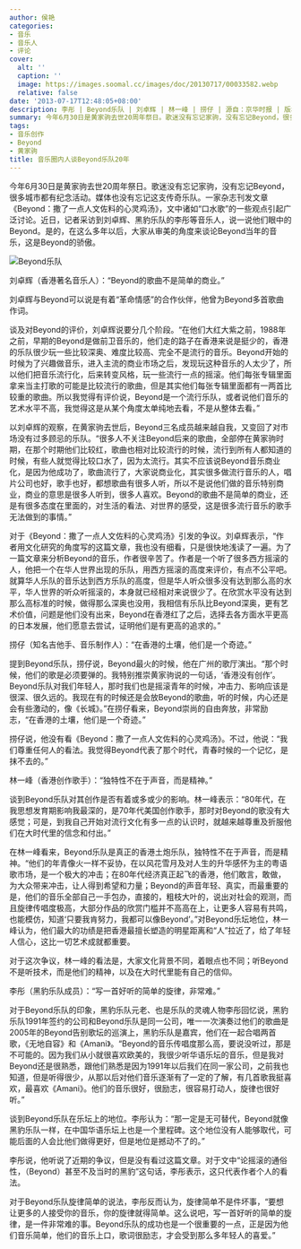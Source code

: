```yaml
---
author: 侯艳
categories:
- 音乐
- 音乐人
- 评论
cover:
  alt: ''
  caption: ''
  image: https://images.soomal.cc/images/doc/20130717/00033582.webp
  relative: false
date: '2013-07-17T12:48:05+08:00'
description: 李彤 | Beyond乐队 | 刘卓辉 | 林一峰 | 捞仔 | 源自：京华时报 | 版权：转载 |  平均/总评分：10.00/70
summary: 今年6月30日是黄家驹去世20周年祭日。歌迷没有忘记家驹，没有忘记Beyond，很多城市都有纪念活动。媒体也没有忘记这支传奇乐队。一家杂志刊发文章《Beyond：撒了一点人文佐料的心灵鸡汤》，文中诸如“口水歌”的一些观点引起广泛讨论。近日，记者采访到刘卓辉、黑豹乐队的李彤等音乐人，说一说他们眼中的Beyond……
tags:
- 音乐创作
- Beyond
- 黄家驹
title: 音乐圈内人谈Beyond乐队20年
---
```


今年6月30日是黄家驹去世20周年祭日。歌迷没有忘记家驹，没有忘记Beyond，很多城市都有纪念活动。媒体也没有忘记这支传奇乐队。一家杂志刊发文章《Beyond：撒了一点人文佐料的心灵鸡汤》，文中诸如“口水歌”的一些观点引起广泛讨论。近日，记者采访到刘卓辉、黑豹乐队的李彤等音乐人，说一说他们眼中的Beyond。是的，在这么多年以后，大家从审美的角度来谈论Beyond当年的音乐，这是Beyond的骄傲。

![Beyond乐队](https://images.soomal.cc/images/doc/20130717/00033582.webp)




刘卓辉（香港著名音乐人）：“Beyond的歌曲不是简单的商业。”

刘卓辉与Beyond可以说是有着“革命情感”的合作伙伴，他曾为Beyond多首歌曲作词。

谈及对Beyond的评价，刘卓辉说要分几个阶段。“在他们大红大紫之前，1988年之前，早期的Beyond是做前卫音乐的，他们走的路子在香港来说是挺少的，香港的乐队很少玩一些比较深奥、难度比较高、完全不是流行的音乐。Beyond开始的时候为了兴趣做音乐，进入主流的商业市场之后，发现玩这种音乐的人太少了，所以他们把音乐流行化，后来转变风格，玩一些流行一点的摇滚。他们每张专辑里面拿来当主打歌的可能是比较流行的歌曲，但是其实他们每张专辑里面都有一两首比较重的歌曲。所以我觉得有评价说，Beyond是一个流行乐队，或者说他们音乐的艺术水平不高，我觉得这是从某个角度太单纯地去看，不是从整体去看。”

以刘卓辉的观察，在黄家驹去世后，Beyond三名成员越来越自我，又变回了对市场没有过多顾忌的乐队。“很多人不关注Beyond后来的歌曲，全部停在黄家驹时期，在那个时期他们比较红，歌曲也相对比较流行的时候，流行到所有人都知道的时候，有些人就觉得比较口水了，因为太流行。其实不应该说Beyond音乐商业化，是因为他成功了，歌曲流行了，大家说商业化，其实很多做流行音乐的人，唱片公司也好，歌手也好，都想歌曲有很多人听，所以不是说他们做的音乐特别商业，商业的意思是很多人听到，很多人喜欢。Beyond的歌曲不是简单的商业，还是有很多态度在里面的，对生活的看法、对世界的感受，这是很多流行音乐的歌手无法做到的事情。”

对于《Beyond：撒了一点人文佐料的心灵鸡汤》引发的争议。刘卓辉表示，“作者用文化研究的角度写的这篇文章，我也没有细看，只是很快地浅读了一遍。为了一篇文章来分析Beyond的音乐，作者很辛苦了。作者是一个听了很多西方摇滚的人，他把一个在华人世界出现的乐队，用西方摇滚的高度来评价，有点不公平吧。就算华人乐队的音乐达到西方乐队的高度，但是华人听众很多没有达到那么高的水平，华人世界的听众听摇滚的，本身就已经相对来说很少了。在欣赏水平没有达到那么高标准的时候，做得那么深奥也没用，我相信有乐队比Beyond深奥，更有艺术价值，问题是他们没有出来，Beyond在香港红了之后，选择去各方面水平更高的日本发展，他们愿意去尝试，证明他们是有更高的追求的。”

捞仔（知名吉他手、音乐制作人）：“在香港的土壤，他们是一个奇迹。”

提到Beyond乐队，捞仔说，Beyond最火的时候，他在广州的歌厅演出。“那个时候，他们的歌是必须要弹的。我特别推崇黄家驹说的一句话，‘香港没有创作’。Beyond乐队对我们年轻人，那时我们也是摇滚青年的时候，冲击力、影响应该是很深、很久远的。我现在有的时候还是会放Beyond的歌曲，听的时候，内心还是会有些激动的，像《长城》。”在捞仔看来，Beyond崇尚的自由奔放，非常励志，“在香港的土壤，他们是一个奇迹。”

捞仔说，他没有看《Beyond：撒了一点人文佐料的心灵鸡汤》。不过，他说：“我们尊重任何人的看法。我觉得Beyond代表了那个时代，青春时候的一个记忆，是抹不去的。”

林一峰（香港创作歌手）：“独特性不在于声音，而是精神。”

谈到Beyond乐队对其创作是否有着或多或少的影响。林一峰表示：“80年代，在我思想发育期影响我最深的，是70年代美国创作歌手，那时对Beyond的歌没有大感觉；可是，到我自己开始对流行文化有多一点的认识时，就越来越尊重及折服他们在大时代里的信念和付出。”

在林一峰看来，Beyond乐队是真正的香港土炮乐队，独特性不在于声音，而是精神。“他们的年青像火一样不妥协，在以风花雪月及对人生的升华感怀为主的粤语歌市场，是一个极大的冲击；在80年代经济真正起飞的香港，他们敢言，敢做，为大众带来冲击，让人得到希望和力量；Beyond的声音年轻、真实，而最重要的是，他们的音乐全部自己一手包办，直接的，粗枝大叶的，说出对社会的观测，而且旋律传唱度极高，大部分作品的欣赏门槛并不高高在上，让更多人容易有共鸣，也能模仿，知道‘只要我肯努力，我都可以像Beyond’。”对Beyond乐坛地位，林一峰认为，他们最大的功绩是把香港最擅长塑造的明星距离和“人”拉近了，给了年轻人信心，这比一切艺术成就都重要。

对于这次争议，林一峰的看法是，大家文化背景不同，着眼点也不同；听Beyond不是听技术，而是他们的精神，以及在大时代里能有自己的信仰。

李彤（黑豹乐队成员）：“写一首好听的简单的旋律，非常难。”

对于Beyond乐队的印象，黑豹乐队元老、也是乐队的灵魂人物李彤回忆说，黑豹乐队1991年签约的公司和Beyond乐队是同一公司，唯一一次演奏过他们的歌曲是2005年的Beyond告别歌坛的巡演上，黑豹乐队是嘉宾，他们在一起合唱两首歌，《无地自容》和《Amani》。“Beyond的音乐传唱度那么高，要说没听过，那是不可能的。因为我们从小就很喜欢欧美的，我很少听华语乐坛的音乐，但是我对Beyond还是很熟悉，跟他们熟悉是因为1991年以后我们在同一家公司，之前我也知道，但是听得很少，从那以后对他们音乐逐渐有了一定的了解，有几首歌我挺喜欢，最喜欢《Amani》。他们的音乐很好，很励志，很容易打动人，旋律也很好听。”

谈到Beyond乐队在乐坛上的地位。李彤认为：“那一定是无可替代，Beyond就像黑豹乐队一样，在中国华语乐坛上也是一个里程碑。这个地位没有人能够取代，可能后面的人会比他们做得更好，但是地位是撼动不了的。”

李彤说，他听说了近期的争议，但是没有看过这篇文章。对于文中“论摇滚的通俗性，（Beyond）甚至不及当时的黑豹”这句话，李彤表示，这只代表作者个人的看法。

对于Beyond乐队旋律简单的说法，李彤反而认为，旋律简单不是件坏事，“要想让更多的人接受你的音乐，你的旋律就得简单。这么说吧，写一首好听的简单的旋律，是一件非常难的事。Beyond乐队的成功也是一个很重要的一点，正是因为他们音乐简单，他们的音乐上口，歌词很励志，才会受到那么多年轻人的喜爱。”